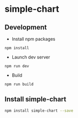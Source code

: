 # simple-chart


## Development

- Install npm packages

```
npm install
```

- Launch dev server

```
npm run dev
```

- Build

```
npm run build
```

## Install simple-chart

```bash
npm install simple-chart --save
```
